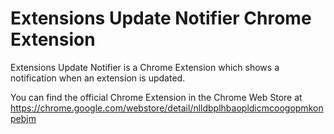 Extensions Update Notifier Chrome Extension
===========================================

Extensions Update Notifier is a Chrome Extension which shows a notification when an extension is updated.

You can find the official Chrome Extension in the Chrome Web Store at https://chrome.google.com/webstore/detail/nlldbplhbaopldicmcoogopmkonpebjm
